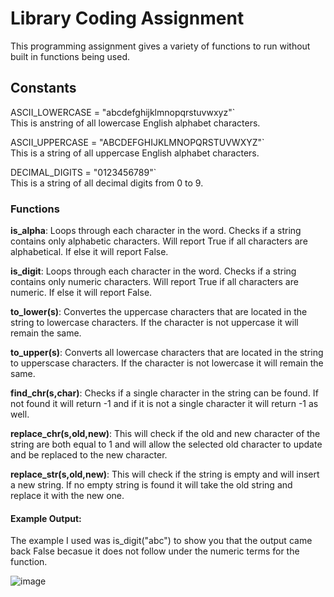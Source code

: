 # Library Coding Assignment

This programming assignment gives a variety of functions to run without built in functions being used.

## Constants

ASCII_LOWERCASE = "abcdefghijklmnopqrstuvwxyz"`  
  This is anstring of all lowercase English alphabet characters.
  
ASCII_UPPERCASE = "ABCDEFGHIJKLMNOPQRSTUVWXYZ"`  
  This is a string of all uppercase English alphabet characters.
  
 DECIMAL_DIGITS = "0123456789"`  
  This is a string of all decimal digits from 0 to 9.

  ### Functions
  **is_alpha**: Loops through each character in the word. Checks if a string contains only alphabetic characters. Will report True if all characters are alphabetical. If else it will report False.
  
  **is_digit**: Loops through each character in the word. Checks if a string contains only numeric characters. Will report True if all characters are numeric. If else it will report False.

  **to_lower(s)**: Convertes the uppercase characters that are located in the string to lowercase characters. If the character is not uppercase it will remain the same.

  **to_upper(s)**: Converts all lowercase characters that are located in the string to upperscase characters. If the character is not lowercase it will remain the same.

  **find_chr(s,char)**: Checks if a single character in the string can be found. If not found it will return -1 and if it is not a single character it will return -1 as well.

  **replace_chr(s,old,new)**: This will check if the old and new character of the string are both equal to 1 and will allow the selected old character to update and be replaced to the new character.

  **replace_str(s,old,new)**: This will check if the string is empty and will insert a new string. If no empty string is found it will take the old string and replace it with the new one.

  #### Example Output:

  The example I used was is_digit("abc") to show you that the output came back False becasue it does not follow under the numeric terms for the function. 

![image](https://github.com/user-attachments/assets/24c81f9c-54bd-4d0e-a04c-c98554a6291f)


  

